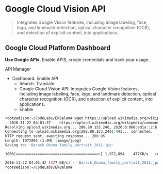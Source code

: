 # Google Cloud Vision API

> Integrates Google Vision features, including image labeling, face, logo, and landmark detection, optical character recognition (OCR), and detection of explicit content, into applications.

## Google Cloud Platform Dashboard

__Use Google APIs.__ Enable APIS, create credentials and track your usage.

API Manager

- Dashboard. Enable API
  - Search: Translate
  - Google Cloud Vision API. Integrates Google Vision features, including image labeling, face, logo, and landmark detection, optical character recognition (OCR), and detection of explicit content, into applications.
  - Enable

```sh
root@edison:~/CodeLabs/EkBalam# wget https://upload.wikimedia.org/wikipedia/commons/5/5d/Barack_Obama_family_portrait_2011.jpg
--2016-11-22 04:01:37--  https://upload.wikimedia.org/wikipedia/commons/5/5d/Barack_Obama_family_portrait_2011.jpg
Resolving upload.wikimedia.org... 208.80.153.240, 2620:0:860:ed1a::2:b
Connecting to upload.wikimedia.org|208.80.153.240|:443... connected.
HTTP request sent, awaiting response... 200 OK
Length: 1972894 (1.9M) [image/jpeg]
Saving to: 'Barack_Obama_family_portrait_2011.jpg'

100%[======================================>] 1,972,894    477KB/s   in 4.0s   

2016-11-22 04:01:42 (477 KB/s) - 'Barack_Obama_family_portrait_2011.jpg' saved [1972894/1972894]
root@edison:~/CodeLabs/EkBalam# 
```